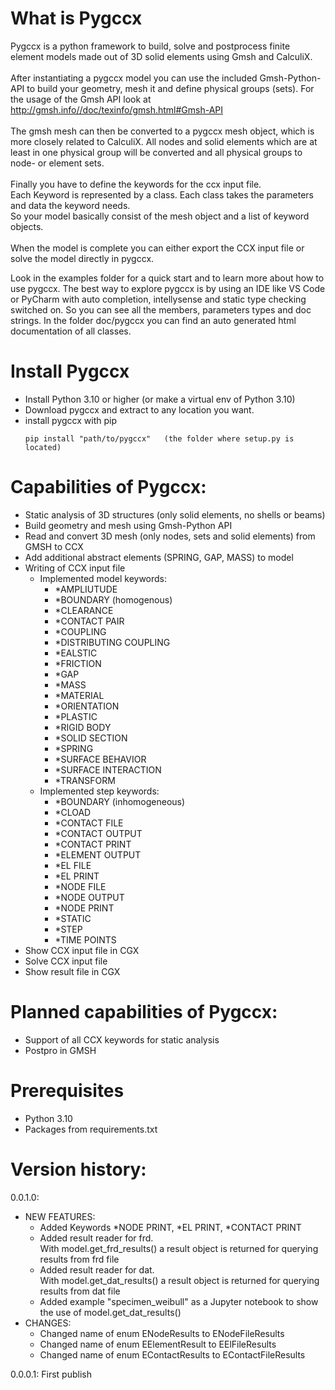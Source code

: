 # What is Pygccx
Pygccx is a python framework to build, solve and postprocess finite element models
made out of 3D solid elements using Gmsh and CalculiX.<br><br>
After instantiating a pygccx model you can use the included Gmsh-Python-API
to build your geometry, mesh it and define physical groups (sets). For the usage of the Gmsh API look at http://gmsh.info//doc/texinfo/gmsh.html#Gmsh-API<br><br>
The gmsh mesh can then be converted to a pygccx mesh object, which
is more closely related to CalculiX. All nodes and solid elements which are at least in one physical group will be converted and all physical groups to node- or element sets.<br><br>
Finally you have to define the keywords for the ccx input file.<br>
Each Keyword is represented by a class. Each class takes the parameters and data the keyword
needs.<br>
So your model basically consist of the mesh object and a list of keyword objects.<br><br>
When the model is complete you can either export the CCX input file or solve the model directly
in pygccx.

Look in the examples folder for a quick start and to learn more about how to use pygccx.
The best way to explore pygccx is by using an IDE like VS Code or PyCharm with auto completion,
intellysense and static type checking switched on. So you can see all the members, parameters types and doc strings.
In the folder doc/pygccx you can find an auto generated html documentation of all classes.


# Install Pygccx
- Install Python 3.10 or higher (or make a virtual env of Python 3.10)
- Download pygccx and extract to any location you want.
- install pygccx with pip
    ```
    pip install "path/to/pygccx"   (the folder where setup.py is located)
    ```

# Capabilities of Pygccx:
- Static analysis of 3D structures (only solid elements, no shells or beams)
- Build geometry and mesh using Gmsh-Python API
- Read and convert 3D mesh (only nodes, sets and solid elements) from GMSH to CCX
- Add additional abstract elements (SPRING, GAP, MASS) to model
- Writing of CCX input file<br>
    - Implemented model keywords:
        - *AMPLIUTUDE
        - *BOUNDARY (homogenous)
        - *CLEARANCE
        - *CONTACT PAIR
        - *COUPLING
        - *DISTRIBUTING COUPLING
        - *EALSTIC
        - *FRICTION
        - *GAP
        - *MASS
        - *MATERIAL
        - *ORIENTATION
        - *PLASTIC
        - *RIGID BODY
        - *SOLID SECTION
        - *SPRING
        - *SURFACE BEHAVIOR
        - *SURFACE INTERACTION
        - *TRANSFORM <br>
    - Implemented step keywords:
        - *BOUNDARY (inhomogeneous)
        - *CLOAD
        - *CONTACT FILE
        - *CONTACT OUTPUT
        - *CONTACT PRINT
        - *ELEMENT OUTPUT
        - *EL FILE
        - *EL PRINT
        - *NODE FILE
        - *NODE OUTPUT
        - *NODE PRINT
        - *STATIC
        - *STEP
        - *TIME POINTS
- Show CCX input file in CGX
- Solve CCX input file
- Show result file in CGX

# Planned capabilities of Pygccx:
- Support of all CCX keywords for static analysis
- Postpro in GMSH

# Prerequisites
- Python 3.10
- Packages from requirements.txt

# Version history:
0.0.1.0: <br>
- NEW FEATURES:
    - Added Keywords *NODE PRINT, *EL PRINT, *CONTACT PRINT
    - Added result reader for frd.<br>
        With model.get_frd_results() a result object is returned for querying results from frd file
    - Added result reader for dat.<br>
        With model.get_dat_results() a result object is returned for querying results from dat file
    - Added example "specimen_weibull" as a Jupyter notebook to show
          the use of model.get_dat_results()
- CHANGES:
    - Changed name of enum ENodeResults to ENodeFileResults
    - Changed name of enum EElementResult to EElFileResults
    - Changed name of enum EContactResults to EContactFileResults


0.0.0.1: First publish
